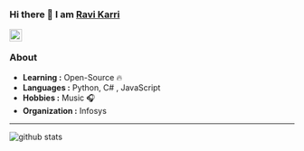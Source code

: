  
<!--![](https://github.com/RaviKarrii/RaviKarrii/blob/master/header.png?raw=true)
-->
### Hi there 👋 I am [Ravi Karri](https://ravikarrii.github.io)
<a href="https://www.linkedin.com/in/ravi-shanker-reddy-karri-9299b71b/">
  <img align="left" alt="Ravi Karri's Linkedin" width="22px" src="https://cdn.jsdelivr.net/npm/simple-icons@v3/icons/linkedin.svg" />
</a>
<br />

### About

-  **Learning :** Open-Source :fire:	
-  **Languages :** Python, C# , JavaScript
-  **Hobbies :** Music :headphones: 
-  **Organization :** Infosys

---------------------------------------------------------------------------------------------------------------------------------------------------------------------------------

![github stats](https://github-readme-stats.vercel.app/api?username=ravikarrii&show_icons=true)


<!--
**RaviKarrii/RaviKarrii** is a ✨ _special_ ✨ repository because its `README.md` (this file) appears on your GitHub profile.

Here are some ideas to get you started:

- 🔭 I’m currently working on ...
- 🌱 I’m currently learning ...
- 👯 I’m looking to collaborate on ...
- 🤔 I’m looking for help with ...
- 💬 Ask me about ...
- 📫 How to reach me: ...
- 😄 Pronouns: ...
- ⚡ Fun fact: ...
-->
